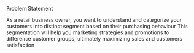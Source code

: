 Problem Statement

As a retail business owner, you want to understand and categorize
your customers into distinct segment based on their purchasing behaviour
This segmentation will help you marketing strategies and
promotions to difference customer groups, ultimately maximizing sales
and customers satisfaction


